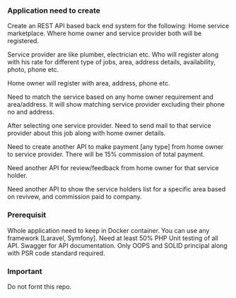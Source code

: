 ### Application need to create

Create an REST API based back end system for the following:
Home service marketplace. Where home owner and service provider both will be registered. 

Service provider are like plumber, electrician etc. Who will register along with his rate for different type of jobs, area, address details, availability, photo, phone etc.

Home owner will register with area, address, phone etc.

Need to match the service based on any home owner requirement and area/address. It will show matching service provider excluding their phone no and address.

After selecting one service provider. Need to send mail to that service provider about this job along with home owner details.

Need to create another API to make payment [any type] from home owner to service provider. There will be 15% commission of total payment. 

Need another API for review/feedback from home owner for that service holder.

Need another API to show the service holders list for a specific area based on revivew, and commission paid to company.

### Prerequisit 

Whole application need to keep in Docker container. You can use any framework [Laravel, Symfony]. Need at least 50% PHP Unit testing of all API. Swagger for API documentation. Only OOPS and SOLID principal along with PSR code standard required.

### Important

Do not fornt this repo.

